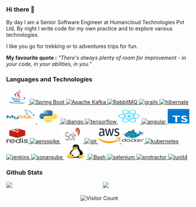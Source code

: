 ### Hi there 👋


By day I am a Senior Software Engineer at Humancloud Technologies Pvt Ltd. By night I write code for my own practice and to explore
various technologies.

I like you go for trekking or to adventures trips for fun.

<b>My favourite quote :</b> <i>"There's always plenty of room for improvement - in your code, in your abilities, in
   you."</i>


<h3 align="left">Languages and Technologies</h3>
<p align="left">
   <a href="https://www.java.com" target="_blank">
      <img src="https://raw.githubusercontent.com/devicons/devicon/master/icons/java/java-original.svg" alt="java"
         width="60" height="40" />
   </a>
   <a href="https://spring.io/projects/spring-boot" target="_blank">
      <img src="https://spring.io/images/spring-logo.svg" alt="Spring Boot" width="60" height="40" />
   </a>
   <a href="https://kafka.apache.org/" target="_blank">
      <img src="https://www.vectorlogo.zone/logos/apache_kafka/apache_kafka-icon.svg" alt="Apache Kafka" width="60" height="40" />
   </a>
   <a href="https://www.rabbitmq.com/" target="_blank">
      <img src="https://www.vectorlogo.zone/logos/rabbitmq/rabbitmq-icon.svg" alt="RabbitMQ" width="60" height="40" />
   </a>
   <a href="https://grails.org/" target="_blank">
      <img src="https://www.vectorlogo.zone/logos/grails/grails-ar21.svg" alt="grails" width="60" height="40" />
   </a>
   <a href="https://hibernate.org/" target="_blank">
      <img src="https://hibernate.org/images/hibernate-logo.svg"
         alt="hibernate" width="100" height="40" />
   </a>
   <a href="https://www.mysql.com/" target="_blank">
      <img src="https://raw.githubusercontent.com/devicons/devicon/master/icons/mysql/mysql-original-wordmark.svg"
         alt="mysql" width="80" height="50" />
   </a>
   <a href="https://www.python.org/" target="_blank">
      <img src="https://raw.githubusercontent.com/devicons/devicon/master/icons/python/python-original.svg" alt="python" width="60" height="40" />
   </a>
   <a href="https://www.djangoproject.com/" target="_blank">
      <img src="https://www.vectorlogo.zone/logos/djangoproject/djangoproject-ar21.svg" alt="django" width="60" height="40" />
   </a>
   <a href="https://www.tensorflow.org" target="_blank">
      <img src="https://www.vectorlogo.zone/logos/tensorflow/tensorflow-icon.svg" alt="tensorflow" width="60"
         height="40" />
   </a>
   <a href="https://reactjs.org/" target="_blank">
      <img src="https://raw.githubusercontent.com/devicons/devicon/master/icons/react/react-original.svg" alt="reactjs" width="60" height="40" />
   </a>
   <a href="https://angular.io/" target="_blank">
      <img src="https://angular.io/assets/images/logos/angular/shield-large.svg"
         alt="angular" width="60" height="40" />
   </a>
   <a href="https://www.typescriptlang.org/" target="_blank">
      <img src="https://raw.githubusercontent.com/devicons/devicon/master/icons/typescript/typescript-original.svg"
         alt="typescript" width="60" height="40" />
   </a>
   <a href="https://redis.io" target="_blank">
      <img src="https://raw.githubusercontent.com/devicons/devicon/master/icons/redis/redis-original-wordmark.svg"
         alt="redis" width="60" height="40" />
   </a>
   <a href="https://aerospike.com/" target="_blank">
      <img src="https://aerospike.com/wp-content/themes/pro-child/dist/img/logo.png"
         alt="aerospike" width="200" height="40" />
   </a>
   <a href="https://solr.apache.org/" target="_blank">
      <img src="assets/apache_solr-ar21.svg"
         alt="solr" width="60" height="50" />
   </a>
    <a href="https://git-scm.com/" target="_blank">
      <img src="https://www.vectorlogo.zone/logos/git-scm/git-scm-icon.svg" alt="git" width="60" height="40" />
   </a>
   <a href="https://aws.amazon.com/" target="_blank">
      <img src="assets/amazon-web-services-2.svg" alt="aws" width="60"
         height="40" />
   </a>
   <a href="https://www.docker.com/" target="_blank">
      <img src="https://raw.githubusercontent.com/devicons/devicon/master/icons/docker/docker-original-wordmark.svg"
         alt="docker" width="60" height="40" />
   </a>
   <a href="https://kubernetes.io" target="_blank">
      <img src="https://www.vectorlogo.zone/logos/kubernetes/kubernetes-icon.svg" alt="kubernetes" width="60"
         height="40" />
   </a>
   <a href="https://www.jenkins.io" target="_blank">
      <img src="https://www.vectorlogo.zone/logos/jenkins/jenkins-icon.svg" alt="jenkins" width="60" height="40" />
   </a>
   <a href="https://www.sonarqube.org/" target="_blank">
      <img src="https://www.sonarqube.org/assets/logo-31ad3115b1b4b120f3d1efd63e6b13ac9f1f89437f0cf6881cc4d8b5603a52b4.svg" alt="sonarqube" width="60" height="60" />
   </a>
   <a href="https://www.linux.org/" target="_blank">
      <img src="https://raw.githubusercontent.com/devicons/devicon/master/icons/linux/linux-original.svg" alt="linux"
         width="60" height="40" />
   </a>
   <a href="https://en.wikipedia.org/wiki/Bash_(Unix_shell)" target="_blank">
      <img src="https://github.com/odb/official-bash-logo/blob/master/assets/Logos/Icons/SVG/BASH_logo-transparent-bg-bw-02.svg" alt="Bash"
         width="60" height="40" />
   </a>
   <a href="https://www.selenium.dev" target="_blank">
      <img
         src="https://raw.githubusercontent.com/detain/svg-logos/780f25886640cef088af994181646db2f6b1a3f8/svg/selenium-logo.svg"
         alt="selenium" width="60" height="40" />
   </a>
   <a href="https://www.protractortest.org/#/" target="_blank">
      <img
         src="https://www.protractortest.org/img/protractor-logo-450.png"
         alt="protractor" width="120" height="40" />
   </a>
   <a href="https://junit.org/junit4/" target="_blank">
      <img
         src="https://junit.org/junit4/images/junit-logo.png"
         alt="junit4" width="100" height="40" />
   </a>
</p>

<h3 align="left">Github Stats</h3>

<img  src="https://github-readme-stats.vercel.app/api?username=hc-vedang&show_icons=true&hide_border=true&theme=dark" width="48%" align="right" >
<img  src="https://github-readme-streak-stats.herokuapp.com/?user=hc-vedang&theme=dark" width="48%" >

<p align="center"> 
  <img src="https://profile-counter.glitch.me/hc-vedang/count.svg" alt="Visitor Count" align="center" />
</p>
